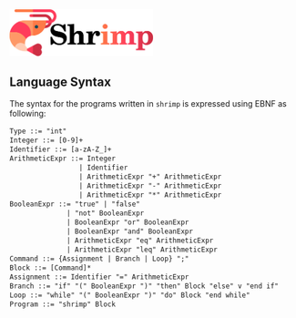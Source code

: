 <img src="logo.svg" width=50%>


## Language Syntax

The syntax for the programs written in `shrimp` is expressed using EBNF as following:
```ebnf
Type ::= "int"
Integer ::= [0-9]+
Identifier ::= [a-zA-Z_]+
ArithmeticExpr ::= Integer
                 | Identifier
                 | ArithmeticExpr "+" ArithmeticExpr
                 | ArithmeticExpr "-" ArithmeticExpr
                 | ArithmeticExpr "*" ArithmeticExpr
BooleanExpr ::= "true" | "false"
              | "not" BooleanExpr
              | BooleanExpr "or" BooleanExpr
              | BooleanExpr "and" BooleanExpr
              | ArithmeticExpr "eq" ArithmeticExpr
              | ArithmeticExpr "leq" ArithmeticExpr
Command ::= {Assignment | Branch | Loop} ";"
Block ::= [Command]*
Assignment ::= Identifier "=" ArithmeticExpr
Branch ::= "if" "(" BooleanExpr ")" "then" Block "else" v "end if"
Loop ::= "while" "(" BooleanExpr ")" "do" Block "end while"
Program ::= "shrimp" Block
```
